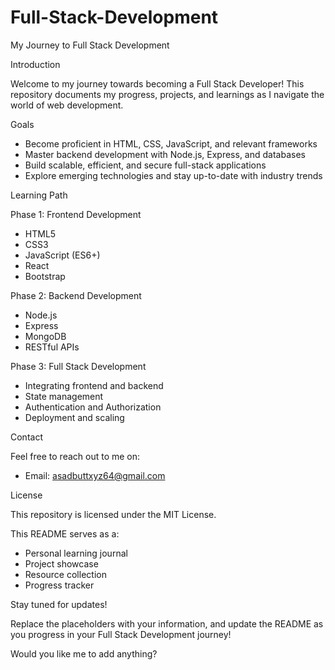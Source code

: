 # Full-Stack-Development



My Journey to Full Stack Development

Introduction

Welcome to my journey towards becoming a Full Stack Developer! This repository documents my progress, projects, and learnings as I navigate the world of web development.



Goals

- Become proficient in HTML, CSS, JavaScript, and relevant frameworks
- Master backend development with Node.js, Express, and databases
- Build scalable, efficient, and secure full-stack applications
- Explore emerging technologies and stay up-to-date with industry trends


Learning Path

Phase 1: Frontend Development

- HTML5
- CSS3
- JavaScript (ES6+)
- React
- Bootstrap

Phase 2: Backend Development

- Node.js
- Express
- MongoDB
- RESTful APIs

Phase 3: Full Stack Development

- Integrating frontend and backend
- State management
- Authentication and Authorization
- Deployment and scaling


Contact

Feel free to reach out to me on:

- Email: asadbuttxyz64@gmail.com


License

This repository is licensed under the MIT License.



This README serves as a:


- Personal learning journal
- Project showcase
- Resource collection
- Progress tracker


Stay tuned for updates!


Replace the placeholders with your information, and update the README as you progress in your Full Stack Development journey!


Would you like me to add anything?
